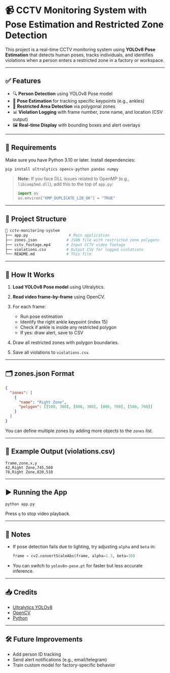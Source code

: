 # 📹 CCTV Monitoring System with Pose Estimation and Restricted Zone Detection

This project is a real-time CCTV monitoring system using **YOLOv8 Pose Estimation** that detects human poses, tracks individuals, and identifies violations when a person enters a restricted zone in a factory or workspace.

---

## ✅ Features

* 🔍 **Person Detection** using YOLOv8 Pose model
* 🦵 **Pose Estimation** for tracking specific keypoints (e.g., ankles)
* 🚧 **Restricted Area Detection** via polygonal zones
* 📊 **Violation Logging** with frame number, zone name, and location (CSV output)
* 🖼️ **Real-time Display** with bounding boxes and alert overlays

---

## 🧾 Requirements

Make sure you have Python 3.10 or later. Install dependencies:

```bash
pip install ultralytics opencv-python pandas numpy
```

> **Note:** If you face DLL issues related to OpenMP (e.g., `libiomp5md.dll`), add this to the top of `app.py`:
>
> ```python
> import os
> os.environ["KMP_DUPLICATE_LIB_OK"] = "TRUE"
> ```

---

## 📂 Project Structure

```bash
📁 cctv-monitoring-system
├── app.py                  # Main application
├── zones.json             # JSON file with restricted zone polygons
├── cctv_footage.mp4       # Input CCTV video footage
├── violations.csv         # Output CSV for logged violations
└── README.md              # This file
```

---

## 🎯 How It Works

1. **Load YOLOv8 Pose model** using Ultralytics.
2. **Read video frame-by-frame** using OpenCV.
3. For each frame:

   * Run pose estimation
   * Identify the right ankle keypoint (index 15)
   * Check if ankle is inside any restricted polygon
   * If yes: draw alert, save to CSV
4. Draw all restricted zones with polygon boundaries.
5. Save all violations to `violations.csv`.

---

## 🗂️ zones.json Format

```json
{
  "zones": [
    {
      "name": "Right Zone",
      "polygon": [[500, 300], [800, 300], [800, 700], [500, 700]]
    }
  ]
}
```

You can define multiple zones by adding more objects to the `zones` list.

---

## 🧪 Example Output (violations.csv)

```csv
frame,zone,x,y
42,Right Zone,745,560
78,Right Zone,820,510
```

---

## ▶️ Running the App

```bash
python app.py
```

Press `q` to stop video playback.

---

## 📌 Notes

* If pose detection fails due to lighting, try adjusting `alpha` and `beta` in:

  ```python
  frame = cv2.convertScaleAbs(frame, alpha=1.3, beta=30)
  ```
* You can switch to `yolov8n-pose.pt` for faster but less accurate inference.

---

## 📥 Credits

* [Ultralytics YOLOv8](https://github.com/ultralytics/ultralytics)
* [OpenCV](https://opencv.org/)
* [Python](https://python.org)

---

## 🛠️ Future Improvements

* Add person ID tracking
* Send alert notifications (e.g., email/telegram)
* Train custom model for factory-specific behavior
